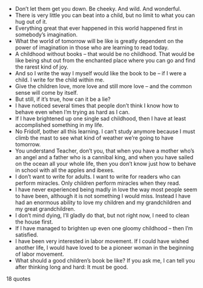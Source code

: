  - Don’t let them get you down. Be cheeky. And wild. And wonderful.
 - There is very little you can beat into a child, but no limit to what you can hug out of it.
 - Everything great that ever happened in this world happened first in somebody’s imagination.
 - What the world of tomorrow will be like is greatly dependent on the power of imagination in those who are learning to read today.
 - A childhood without books – that would be no childhood. That would be like being shut out from the enchanted place where you can go and find the rarest kind of joy.
 - And so I write the way I myself would like the book to be – if I were a child. I write for the child within me.
 - Give the children love, more love and still more love – and the common sense will come by itself.
 - But still, if it’s true, how can it be a lie?
 - I have noticed several times that people don’t think I know how to behave even when I’m trying as hard as I can.
 - If I have brightened up one single sad childhood, then I have at least accomplished something in my life.
 - No Fridolf, bother all this learning. I can’t study anymore because I must climb the mast to see what kind of weather we’re going to have tomorrow.
 - You understand Teacher, don’t you, that when you have a mother who’s an angel and a father who is a cannibal king, and when you have sailed on the ocean all your whole life, then you don’t know just how to behave in school with all the apples and ibexes.
 - I don’t want to write for adults. I want to write for readers who can perform miracles. Only children perform miracles when they read.
 - I have never experienced being madly in love the way most people seem to have been, although it is not something I would miss. Instead I have had an enormous ability to love my children and my grandchildren and my great grandchildren.
 - I don’t mind dying, I’ll gladly do that, but not right now, I need to clean the house first.
 - If I have managed to brighten up even one gloomy childhood – then I’m satisfied.
 - I have been very interested in labor movement. If I could have wished another life, I would have loved to be a pioneer woman in the beginning of labor movement.
 - What should a good children’s book be like? If you ask me, I can tell you after thinking long and hard: It must be good.

18 quotes